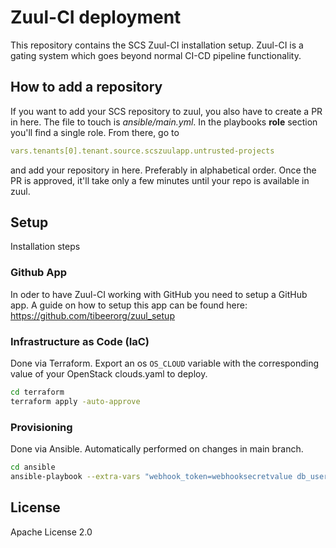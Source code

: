 # Zuul-CI deployment

This repository contains the SCS Zuul-CI installation setup.
Zuul-CI is a gating system which goes beyond normal CI-CD pipeline functionality.


## How to add a repository

If you want to add your SCS repository to zuul, you also have to create a PR in here.
The file to touch is *ansible/main.yml*. In the playbooks **role** section
you'll find a single role. From there, go to
```yaml
vars.tenants[0].tenant.source.scszuulapp.untrusted-projects
```
and add your repository in here. Preferably in alphabetical order.
Once the PR is approved, it'll take only a few minutes until your repo is available in zuul.


## Setup

Installation steps


### Github App

In oder to have Zuul-CI working with GitHub you need to setup a GitHub app.
A guide on how to setup this app can be found here:
https://github.com/tibeerorg/zuul_setup


### Infrastructure as Code (IaC)

Done via Terraform.
Export an os `OS_CLOUD` variable with the corresponding value of your OpenStack clouds.yaml to deploy.
```bash
cd terraform
terraform apply -auto-approve
```


### Provisioning

Done via Ansible. Automatically performed on changes in main branch.
```bash
cd ansible
ansible-playbook --extra-vars "webhook_token=webhooksecretvalue db_user_pass=userpassword db_root_pass=rootpassword" main.yaml
```


## License

Apache License 2.0
